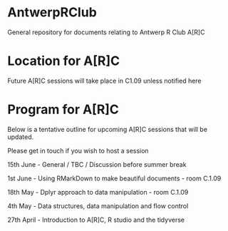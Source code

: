 # AntwerpRClub
General repository for documents relating to Antwerp R Club A[R]C

# Location for A[R]C
Future A[R]C sessions will take place in C1.09 unless notified here

# Program for A[R]C

Below is a tentative outline for upcoming A[R]C sessions that will be updated. 

Please get in touch if you wish to host a session

15th June - General / TBC / Discussion before summer break

1st June - Using RMarkDown to make beautiful documents - room C.1.09

18th May - Dplyr approach to data manipulation - room C.1.09

4th May - Data structures, data manipulation and flow control

27th April - Introduction to A[R]C, R studio and the tidyverse
